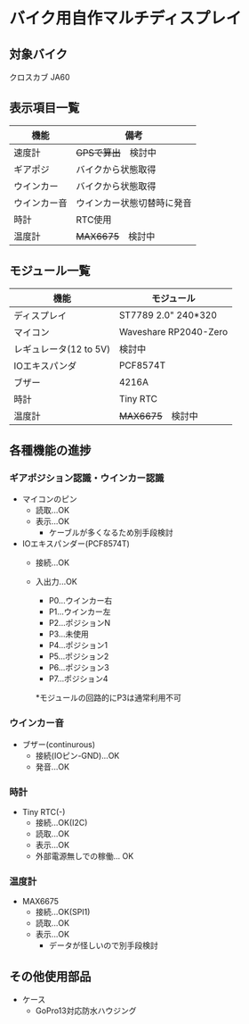 # バイク用自作マルチディスプレイ

## 対象バイク
クロスカブ JA60

## 表示項目一覧
|機能|備考
|---|---|
|速度計|~~GPSで算出~~　検討中
|ギアポジ|バイクから状態取得
|ウインカー|バイクから状態取得
|ウインカー音|ウインカー状態切替時に発音
|時計|RTC使用
|温度計|~~MAX6675~~　検討中

## モジュール一覧
|機能|モジュール
|---|---|
|ディスプレイ|ST7789 2.0" 240*320
|マイコン|Waveshare RP2040-Zero
|レギュレータ(12 to 5V)| 検討中
|IOエキスパンダ|PCF8574T
|ブザー|4216A
|時計|Tiny RTC
|温度計|~~MAX6675~~　検討中

## 各種機能の進捗
### ギアポジション認識・ウインカー認識
* マイコンのピン
    * 読取...OK
    * 表示...OK
        * ケーブルが多くなるため別手段検討
* IOエキスパンダー(PCF8574T)
    * 接続...OK
    * 入出力...OK
        * P0...ウインカー右
        * P1...ウインカー左
        * P2...ポジションN
        * P3...未使用
        * P4...ポジション1
        * P5...ポジション2
        * P6...ポジション3
        * P7...ポジション4

        *モジュールの回路的にP3は通常利用不可
### ウインカー音
* ブザー(continurous)
    * 接続(IOピン-GND)...OK
    * 発音...OK
### 時計
* Tiny RTC(-)
    * 接続...OK(I2C)
    * 読取...OK
    * 表示...OK
    * 外部電源無しでの稼働... OK
### 温度計
* MAX6675
    * 接続...OK(SPI1)
    * 読取...OK
    * 表示...OK
        * データが怪しいので別手段検討
## その他使用部品
* ケース
    * GoPro13対応防水ハウジング
   
